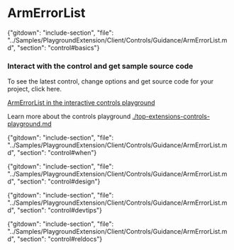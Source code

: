 ﻿# ArmErrorList

{"gitdown": "include-section", "file": "../Samples/PlaygroundExtension/Client/Controls/Guidance/ArmErrorList.md", "section": "control#basics"}

<!-- TODO get an IMAGE to embed here -->

### Interact with the control and get sample source code
To see the latest control, change options and get source code for your project, click here.

<a href="https://ms.portal.azure.com/?Microsoft_Azure_Playground=true#blade/Microsoft_Azure_Playground/ControlsIndexBlade/ArmErrorListPlayground" target="_blank">ArmErrorList in the interactive controls playground</a>

Learn more about the controls playground [./top-extensions-controls-playground.md](./top-extensions-controls-playground.md)


<!-- TODO get an SAMPLE CODE to embed here -->

{"gitdown": "include-section", "file": "../Samples/PlaygroundExtension/Client/Controls/Guidance/ArmErrorList.md", "section": "control#when"}

{"gitdown": "include-section", "file": "../Samples/PlaygroundExtension/Client/Controls/Guidance/ArmErrorList.md", "section": "control#design"}

{"gitdown": "include-section", "file": "../Samples/PlaygroundExtension/Client/Controls/Guidance/ArmErrorList.md", "section": "control#devtips"}

{"gitdown": "include-section", "file": "../Samples/PlaygroundExtension/Client/Controls/Guidance/ArmErrorList.md", "section": "control#reldocs"}
